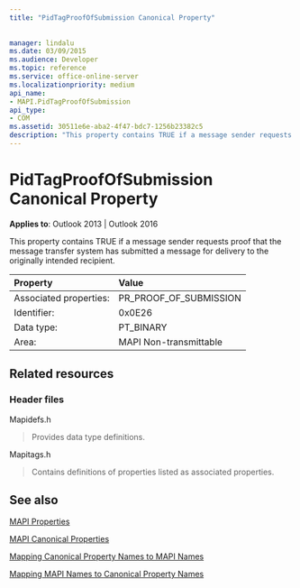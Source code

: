 ```yaml
---
title: "PidTagProofOfSubmission Canonical Property"
 
 
manager: lindalu
ms.date: 03/09/2015
ms.audience: Developer
ms.topic: reference
ms.service: office-online-server
ms.localizationpriority: medium
api_name:
- MAPI.PidTagProofOfSubmission
api_type:
- COM
ms.assetid: 30511e6e-aba2-4f47-bdc7-1256b23382c5
description: "This property contains TRUE if a message sender requests proof that the message transfer system submitted a message for delivery to the intended recipient."
---
```


# PidTagProofOfSubmission Canonical Property

  
  
**Applies to**: Outlook 2013 | Outlook 2016 
  
This property contains TRUE if a message sender requests proof that the message transfer system has submitted a message for delivery to the originally intended recipient.
  
|Property |Value |
|:-----|:-----|
|Associated properties:  <br/> |PR_PROOF_OF_SUBMISSION  <br/> |
|Identifier:  <br/> |0x0E26  <br/> |
|Data type:  <br/> |PT_BINARY  <br/> |
|Area:  <br/> |MAPI Non-transmittable  <br/> |
   
## Related resources

### Header files

Mapidefs.h
  
> Provides data type definitions.
    
Mapitags.h
  
> Contains definitions of properties listed as associated properties.
    
## See also



[MAPI Properties](mapi-properties.md)
  
[MAPI Canonical Properties](mapi-canonical-properties.md)
  
[Mapping Canonical Property Names to MAPI Names](mapping-canonical-property-names-to-mapi-names.md)
  
[Mapping MAPI Names to Canonical Property Names](mapping-mapi-names-to-canonical-property-names.md)

